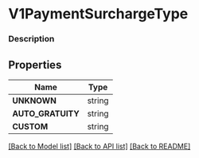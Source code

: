 # V1PaymentSurchargeType


### Description



## Properties
Name | Type
------------ | -------------
**UNKNOWN** | string
**AUTO_GRATUITY** | string
**CUSTOM** | string

[[Back to Model list]](../README.md#documentation-for-models) [[Back to API list]](../README.md#documentation-for-api-endpoints) [[Back to README]](../README.md)



